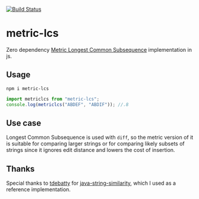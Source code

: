 [![Build Status](https://github.com/nickdeis/metric-lcs/actions/workflows/main.yml/badge.svg)](https://github.com/nickdeis/metric-lcs/actions/workflows/main.yml/badge.svg)

# metric-lcs

Zero dependency [Metric Longest Common Subsequence](http://heim.ifi.uio.no/~danielry/StringMetric.pdf) implementation in js.

## Usage

`npm i metric-lcs`

```typescript
import metriclcs from "metric-lcs";
console.log(metriclcs("ABDEF", "ABDIF")); //.8
```

## Use case

Longest Common Subsequence is used with `diff`, so the metric version of it is suitable for comparing larger strings or for comparing likely subsets of strings since it ignores edit distance and lowers the cost of insertion.

## Thanks

Special thanks to [tdebatty](https://github.com/tdebatty) for [java-string-similarity](https://github.com/tdebatty/java-string-similarity), which I used as a reference implementation.
